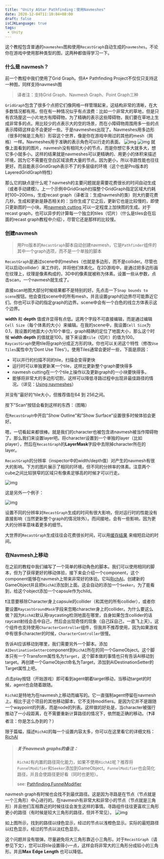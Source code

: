 ```yaml
---
title: "Unity AStar Pathfinding：使用Navmeshes"
date: 2020-12-04T11:10:04+08:00
draft: false
isCJKLanguage: true
tags:
 - Unity
---
```


这个教程包含普通的`navmeshes`图和使用`RecastGraph`自动生成的`navmeshes`。不论你在游戏中使用那种类型的图，这两种都值得学习一下。

### 什么是 navmesh？

前一个教程中我们使用了Grid Graph。但A* Pathfinding Project不仅仅只支持这一种图，同样支持navmesh图

> 译者注：支持Grid Graph、Navmesh Graph、Point Graph三种

`GridGraph`包含了很多个点把它们像网格一样管理起来，这结构非常的清晰，在大多数情况都有用。但在有一种情况似乎有点浪费：比如一个非常大的草地，但是只有农场屋这一小片地方有障碍物，为了精确的表示这些障碍物，我们要在草地上生成非常多的点。用比较少的点表示大的空的场景，而在小障碍物周围用多一些的点表示障碍这样会不会更好一些。于是navmeshes出现了。Navmeshes用多边形（很多时候是三角形）形容这个世界，像是你在游戏中用过的其他的mesh（网格）一样。Navmeshes用于准确的表示角色可以行走的表面。
![img](https://arongranberg.com/astar/docs/images/navmeshGraph.png)
![img](https://arongranberg.com/astar/docs/images/navmeshgraph_graph.png)
就像上面看到的图片，navmesh没有相同大小的节点，而是你想它多大就多大，想它多小就多小。这样的结果就是navmeshes可以更精确的、用更小的体积来描述环境，因为它不需要在空白区域浪费大量的节点。因为更小，所以寻路性能也往往更好。而且能表示GridGraph表示不了的多层级的环境（这个也是Pro版本的LayeredGridGraph特性）

那么它的缺点是什么呢？navmesh的主要问题就是需要花费很长的时间自动生成（或者手动建模）。上一个示例中GridGraph扫描整个GridGraph指定区域大约耗时100~200ms，生成recast graph（译者注：生成navmesh的类）则大约要花费几秒。生成和更新是静态相关的：当你生成了它之后，更新它也是比较慢的，即使只更新图的一小块。用[navmesh cutting ](https://arongranberg.com/astar/docs/navmeshcut.html)可以一定程度上加快图的生成。对于recast graph，也可以异步的计算每一个独立的tiles（切片）（什么是tiles会在后面的recast graph教程中介绍），尽管它还是那样的比较慢。

### 创建navmesh

> 用Pro版本的`RecastGraph`脚本自动创建navmesh，它是`Pathfinder`组件的其中一个graph选项，而不是一个单独的脚本

`RecastGraph`是通过scene中的meshes（也就是多边形，而不是collider。尽管也可以启动collider）来工作的，并将他们体素化。在2D游戏中，是通过把多边形画在纹理上，纹理是像素构成的，3D中的像素就被称为体素。设置一些从参数，点击scan，一个navmesh就生成了。

直接scan地图大部分时候结果都不是特别的好。先点击一下`Snap bounds to scene`按钮。他会查找scene中的所有mesh，并且设置graph的边界尽可能靠近它们。你也可以手动的指定graph的边界。scene中会有一个白色的线立方体表示这个边界。

**width** 和 **depth** 值或许显得有点低。这两个字段不可直接编辑，而是通过编辑`Cell Size`（每个体素的大小）来编辑。在我的scene中，我设置`Cell Size`为0.1，我设置的地面大小为10个单位，graph精确的定位了地面大小，那么这个时候 **width**  **depth** 的值就是100。接下来设置`tile`（切片）的值为100。`RaycastGraph`使用tile将graph分成正方形的块。你也可以关闭这个特性（修改`Use Tiles`属性中为'Dont Use Tiles'）。使用Tiles通常会更好一些，下面是原因：

- 可以并行的扫描不同的tile，扫描会变得更快
- 运行时可以单独更新某一个tile，这样比更新整个graph要快得多
- navmesh cutting在一个个tile上操作以及更新graph的一小块要快得多。
- 能够将非常大的多边形切割，这样可以降低寻路过程中出现非最佳路径的情况。（详见：[Using navmeshes](https://arongranberg.com/astar/docs/getstarted2.html)）

并没有“最好的“tile大小，但推荐值在64 到 256之间。

按下”Scan“按钮会看到这样的东西：（图略）

在`RecastGraph`中开启"Show Outline"和”Show Surface“设置很多时候体验会更好。

嗯，一切看起来都很棒。就是我们的character也被包含进navmesh被当作障碍物了。那么我们来设置layer吧。将character设置到一个单独的layer（比如player），然后在`RecastGraph`的**LayerMask**字段中去除掉character所在的layer。

`RecastGraph`的分辨率（inspector中的width/depth值）对产生的navmesh有很大的影响。下方的图片展示了相同的环境，但不同的分辨率的体素。注意两个cube之间比较狭窄的区域只有像素足够高的时候才可以行走。

![img](https://arongranberg.com/astar/docs/images/getstarted2/recast_resolution.png)

这是另外一个例子：

![img](https://arongranberg.com/astar/docs/images/recast/cell_size.gif)

设置不同的分辨率对`RecastGraph`生成的时间有很大影响，但对运行时的性能没有直接影响（当然更新整个graph的情况除外）。而间接地，会有一些影响，因为更大的分辨率意味着更多的细节。

大世界的`RecastGraph`生成往往会花费很长时间，可以用[缓存结果](https://arongranberg.com/astar/docs/saveloadgraphs.html) 来缩短启动的时间。

### 在Navmesh上移动

在之前的教程中我们编写了一个简单的移动角色的脚本。我们可以使用相同的脚本，但为了获得更好的移动体验，接下来会介绍一个component，这个component能够在navmesh上带来非常好的体验。它叫[RichAI](https://arongranberg.com/astar/docs/richai.html)。创建新的GameObject并且把`RichAI`添加到上面。这会自动的添加一个`Seeker`。为了能看到，给这个object添加一个capsule作为child。

❗注意要移除Character身上capsule的collider（和其他的所有collider），或者你要设置`RaycastGroundMask`字段来忽略character身上的collider。为什么要这么做？因为`RichAI`默认用raycasting检测地面在哪里，自身如果包含collider的话raycast射线会击中自己，然后会出现奇怪的现象（自己踩自己，一直飞上天）。这个组件也支持使用`CharacterController`组件，但我并不推荐使用，因为如果游戏中有很多character的时候，`CharacterController`很慢。

告诉AI应该移动到哪里，我们需要另外一个脚本。添加`AIDestinationSetter`component到`RichAI`所在的同一个GameObject。这个脚本只有一个Transform属性名为`Target`，这个脚本做的事情也只有告诉AI移动到target。再创建一个GameObject命名为Target，添加到AIDestinationSetter的Target属性上吧。

点击play按钮（开始游戏）即可看到agent朝着target移动，当移动target的时候，agent也会随着跟随。

`RichAI`是特地为在navmesh上移动而编写的。它一直强制agent停留在navmesh上。相比于这个项目的其他移动脚本，它不支持modifiers。是因为它并不是跟随一个waypoint的列表，而是node的列表。这样做的好处是，当character被强行推动了一小段距离，在不需要重新计算路径的情况下，依然能正确的移动。（❓译者注：你是怎么办到的？）

限于篇幅，描述`RichAI`的每一个设置内容太多，你可以在这里看它的详细文档：[RichAI](https://arongranberg.com/astar/docs/richai.html)

> ##### 关于navmesh graphs的备注：
>
> `RichAI`有内置的路径简化能力，如果不使用`RichAI`呢？推荐将`FunnelModifier`和`Seeker`添加到GameObject。`FunnelModifier`也会简化路径，并且会使路径更好看（同时也更短）。
>
> see: [Pathfinding.FunnelModifier](https://arongranberg.com/astar/docs/funnelmodifier.html)

navmesh graph有时候也会找不到最优路径。这是因为寻路是在节点（节点就是一个三角形）中心进行的。在navmesh有非常大和非常小的节点（节点就是三角形）并且他们互相靠近的时候往往会发生这样的事情。寻路组件往往更喜欢三角形更小的路径（有时候是较大三角形的路径，但并不常见）。
![img](https://arongranberg.com/astar/docs/images/getstarted2/navmesh_suboptimal.png)

如上图所示，找到的路径以绿色显示，经过的节点以浅橙色显示。实际的最短路径以红色显示，经过的节点以淡红色显示。

这个问题并没有银弹。尽量避免将大三角形靠近小三角形。对于`RecastGraph`（请参见下文），您可以将tile设置得小一点，这样会将非常大的三角形分成较小的三角形。并且**Max** **Edge** **Length** 也可以降低。